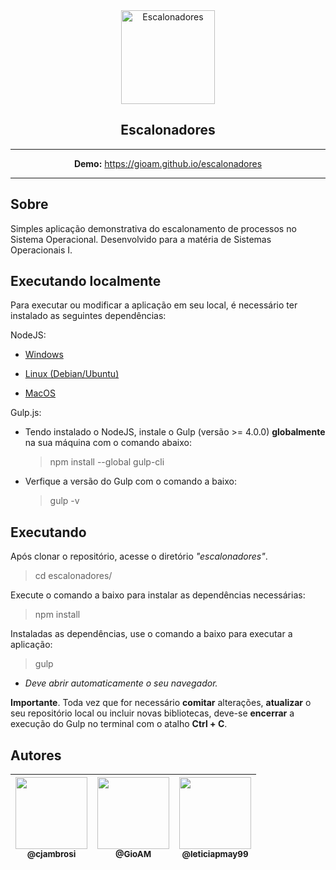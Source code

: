 <div align="center">
  <img src="https://user-images.githubusercontent.com/9125404/57946309-67a6b080-78b2-11e9-8075-b280bf1ce9a1.png" width=150px height=150px alt="Escalonadores" />
</div>

<h2 align="center">Escalonadores</h2>

<div align="center">

-------------------- 

**Demo:** https://gioam.github.io/escalonadores

--------------------

</div>

## Sobre

Simples aplicação demonstrativa do escalonamento de processos no Sistema Operacional. Desenvolvido para a matéria de Sistemas Operacionais I.

## Executando localmente

Para executar ou modificar a aplicação em seu local, é necessário ter instalado as seguintes dependências:

  NodeJS:

  - [Windows](https://nodejs.org/en/download/)

  - [Linux (Debian/Ubuntu)](https://github.com/CristianAmbrosi/tutoriais/blob/master/Instalar%20Node.js%20no%20Ubuntu.md)

  - [MacOS](https://nodejs.org/en/download/)

  Gulp.js:

  - Tendo instalado o NodeJS, instale o Gulp (versão >= 4.0.0) **globalmente** na sua máquina com o comando abaixo:

    > npm install --global gulp-cli

  - Verfique a versão do Gulp com o comando a baixo:

    > gulp -v

## Executando
  
  Após clonar o repositório, acesse o diretório *"escalonadores"*.

  > cd escalonadores/

  Execute o comando a baixo para instalar as dependências necessárias:

  > npm install

  Instaladas as dependências, use o comando a baixo para executar a aplicação:

  > gulp

  - *Deve abrir automaticamente o seu navegador.*

  **Importante**. Toda vez que for necessário **comitar** alterações, **atualizar** o seu repositório local ou incluir novas bibliotecas, deve-se **encerrar** a execução do Gulp no terminal com o atalho **Ctrl + C**.

## Autores

  | [<img src="https://avatars3.githubusercontent.com/u/9125404?s=460&v=4" width=115><br><sub>@cjambrosi</sub>](https://github.com/cjambrosi) | [<img src="https://avatars3.githubusercontent.com/u/34317514?s=400&v=4" width=115><br><sub>@GioAM</sub>](https://github.com/GioAM) | [<img src="https://avatars3.githubusercontent.com/u/43357500?s=400&v=4" width=115><br><sub>@leticiapmay99</sub>](https://github.com/leticiapmay99) |
  | :---: | :---: | :---: |
